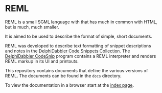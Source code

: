 # REML

REML is a small SGML language with that has much in common with HTML, but is much, much smaller.

It is aimed to be used to describe the format of simple, short documents.

REML was developed to describe text formatting of snippet descriptions and notes in the [DelphiDabbler Code Snippets Collection](https://github.com/delphidabbler/code-snippets). The [DelphiDabbler CodeSnip](https://github.com/delphidabbler/codesnip) program contains a REML interpreter and renders REML markup in its UI and printouts.

This repository contains documents that define the various versions of REML. The documents can be found in the `docs` directory.

To view the documentation in a browser start at the [index page](https://htmlpreview.github.io/?https://github.com/delphidabbler/reml/blob/main/docs/index.html).
